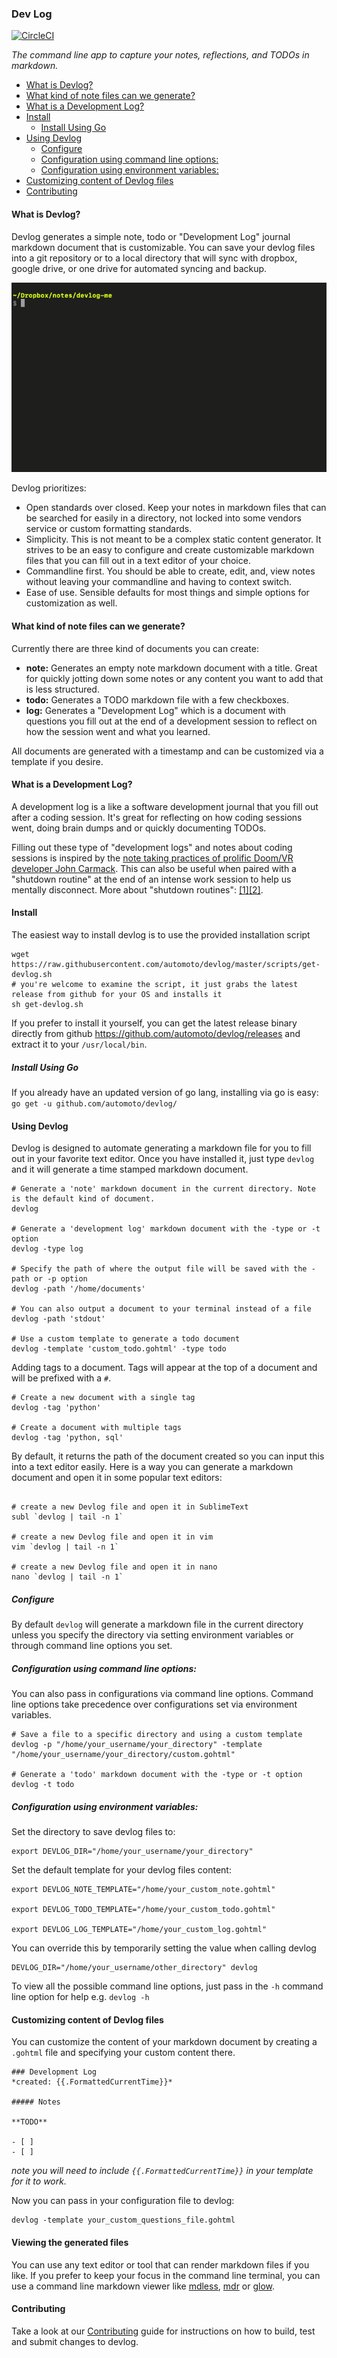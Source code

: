 ### Dev Log
[![CircleCI](https://circleci.com/gh/automoto/devlog.svg?style=svg)](https://circleci.com/gh/automoto/devlog)

*The command line app to capture your notes, reflections, and TODOs in markdown.*

<!-- toc -->

* [What is Devlog?](#what-is-devlog)
* [What kind of note files can we generate?](#what-kind-of-note-files-can-we-generate)
* [What is a Development Log?](#what-is-a-development-log)
* [Install](#install)
  * [Install Using Go](#install-using-go)
* [Using Devlog](#using-devlog)
  * [Configure](#configure)
  * [Configuration using command line options:](#configuration-using-command-line-options)
  * [Configuration using environment variables:](#configuration-using-environment-variables)
* [Customizing content of Devlog files](#customizing-content-of-devlog-files)
* [Contributing](#contributing)

<!-- tocstop -->

#### What is Devlog?

Devlog generates a simple note, todo or "Development Log" journal markdown document that is customizable. You can save your devlog files into a git repository or to a local directory that will sync with dropbox, google drive, or one drive for automated syncing and backup.

![demo](static/devlog6.gif)

Devlog prioritizes:
- Open standards over closed. Keep your notes in markdown files that can be searched for easily in a directory, not locked into some vendors service or custom formatting standards.
- Simplicity. This is not meant to be a complex static content generator. It strives to be an easy to configure and create customizable markdown files that you can fill out in a text editor of your choice.
- Commandline first. You should be able to create, edit, and, view notes without leaving your commandline and having to context switch.
- Ease of use. Sensible defaults for most things and simple options for customization as well.

#### What kind of note files can we generate?

Currently there are three kind of documents you can create:
- **note:** Generates an empty note markdown document with a title. Great for quickly jotting down some notes or any content you want to add that is less structured.
- **todo:** Generates a TODO markdown file with a few checkboxes.
- **log:** Generates a "Development Log" which is a document with questions you fill out at the end of a development session to reflect on how the session went and what you learned.

All documents are generated with a timestamp and can be customized via a template if you desire.

#### What is a Development Log?

A development log is a like a software development journal that you fill out after a coding session. It's great for reflecting on how coding sessions went, doing brain dumps and or quickly documenting TODOs.

Filling out these type of "development logs" and notes about coding sessions is inspired by the [note taking practices of prolific Doom/VR developer John Carmack](https://news.ycombinator.com/item?id=12575501). This can also be useful when paired with a "shutdown routine" at the end of an intense work session to help us mentally disconnect. More about "shutdown routines": [[1]](https://www.calnewport.com/blog/2009/06/08/drastically-reduce-stress-with-a-work-shutdown-ritual/)[[2]](https://www.calnewport.com/blog/2012/08/02/work-less-to-work-better-my-experiments-with-shutdown-routines/).

#### Install
The easiest way to install devlog is to use the provided installation script
```shell
wget https://raw.githubusercontent.com/automoto/devlog/master/scripts/get-devlog.sh
# you're welcome to examine the script, it just grabs the latest release from github for your OS and installs it
sh get-devlog.sh
```

If you prefer to install it yourself, you can get the latest release binary directly from github https://github.com/automoto/devlog/releases and extract it to your `/usr/local/bin`.

##### Install Using Go

If you already have an updated version of go lang, installing via go is easy:
`go get -u github.com/automoto/devlog/`


#### Using Devlog

Devlog is designed to automate generating a markdown file for you to fill out in your favorite text editor. Once you have installed it, just type `devlog` and it will generate a time stamped markdown document.

```shell
# Generate a 'note' markdown document in the current directory. Note is the default kind of document.
devlog

# Generate a 'development log' markdown document with the -type or -t option
devlog -type log

# Specify the path of where the output file will be saved with the -path or -p option
devlog -path '/home/documents'

# You can also output a document to your terminal instead of a file
devlog -path 'stdout'

# Use a custom template to generate a todo document
devlog -template 'custom_todo.gohtml' -type todo

```

Adding tags to a document. Tags will appear at the top of a document and will be prefixed with a `#`.
``` shell
# Create a new document with a single tag
devlog -tag 'python'

# Create a document with multiple tags
devlog -tag 'python, sql'
```

By default, it returns the path of the document created so you can input this into a text editor easily. Here is a way you can generate a markdown document and open it in some popular text editors:

```shell

# create a new Devlog file and open it in SublimeText
subl `devlog | tail -n 1`

# create a new Devlog file and open it in vim
vim `devlog | tail -n 1`

# create a new Devlog file and open it in nano
nano `devlog | tail -n 1`
```

##### Configure
By default `devlog` will generate a markdown file in the current directory unless you specify the directory via setting environment variables or through command line options you set.

##### Configuration using command line options:

You can also pass in configurations via command line options. Command line options take precedence over configurations set via environment variables.
```shell
# Save a file to a specific directory and using a custom template
devlog -p "/home/your_username/your_directory" -template "/home/your_username/your_directory/custom.gohtml"

# Generate a 'todo' markdown document with the -type or -t option
devlog -t todo
```

##### Configuration using environment variables:

Set the directory to save devlog files to:
```shell
export DEVLOG_DIR="/home/your_username/your_directory"
```

Set the default template for your devlog files content:
```shell
export DEVLOG_NOTE_TEMPLATE="/home/your_custom_note.gohtml"

export DEVLOG_TODO_TEMPLATE="/home/your_custom_todo.gohtml"

export DEVLOG_LOG_TEMPLATE="/home/your_custom_log.gohtml"
```

You can override this by temporarily setting the value when calling devlog

```shell
DEVLOG_DIR="/home/your_username/other_directory" devlog
```

To view all the possible command line options, just pass in the `-h` command line option for help e.g. `devlog -h` 

#### Customizing content of Devlog files
You can customize the content of your markdown document by creating a `.gohtml` file and specifying your custom content there.
```gohtml
### Development Log
*created: {{.FormattedCurrentTime}}*

##### Notes

**TODO**

- [ ]
- [ ]
```
*note you will need to include `{{.FormattedCurrentTime}}` in your template for it to work.*

Now you can pass in your configuration file to devlog:
```
devlog -template your_custom_questions_file.gohtml
```

#### Viewing the generated files
You can use any text editor or tool that can render markdown files if you like. If you prefer to keep your focus in the command line terminal,
 you can use a command line markdown viewer like [mdless](https://github.com/ttscoff/mdless), [mdr](https://github.com/MichaelMure/mdr/) or [glow](https://github.com/charmbracelet/glow).

#### Contributing
Take a look at our [Contributing](CONTRIBUTING.md) guide for instructions on how to build, test and submit changes to devlog.
